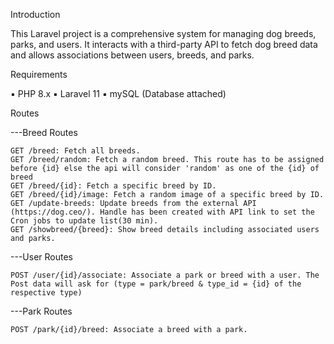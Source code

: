Introduction

This Laravel project is a comprehensive system for managing dog breeds, parks, and users. It interacts with a third-party API to fetch dog breed data and allows associations between users, breeds, and parks.


Requirements

▪ PHP 8.x
▪ Laravel 11
▪ mySQL (Database attached)


Routes

---Breed Routes

    GET /breed: Fetch all breeds.
    GET /breed/random: Fetch a random breed. This route has to be assigned before {id} else the api will consider 'random' as one of the {id} of breed
    GET /breed/{id}: Fetch a specific breed by ID.
    GET /breed/{id}/image: Fetch a random image of a specific breed by ID.
    GET /update-breeds: Update breeds from the external API (https://dog.ceo/). Handle has been created with API link to set the Cron jobs to update list(30 min).
    GET /showbreed/{breed}: Show breed details including associated users and parks.

---User Routes

    POST /user/{id}/associate: Associate a park or breed with a user. The Post data will ask for (type = park/breed & type_id = {id} of the respective type)

---Park Routes

    POST /park/{id}/breed: Associate a breed with a park.




